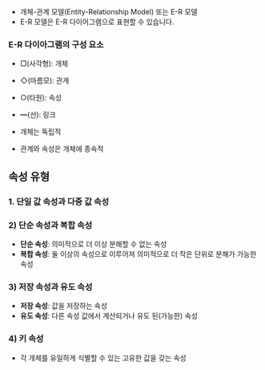 - 개체-관계 모델(Entity-Relationship Model) 또는 E-R 모델
- E-R 모델은 E-R 다이어그램으로 표현할 수 있습니다.

### E-R 다이아그램의 구성 요소
- □(사각형): 개체
- ◇(마름모): 관계
- ○(타원): 속성
- ━(선): 링크

- 개체는 독립적
- 관계와 속성은 개체에 종속적

## 속성 유형
### 1. 단일 값 속성과 다중 값 속성
### 2) 단순 속성과 복합 속성
- **단순 속성**: 의미적으로 더 이상 분해할 수 없는 속성
- **복합 속성**: 둘 이상의 속성으로 이루어져 의미적으로 더 작은 단위로 분해가 가능한 속성

### 3) 저장 속성과 유도 속성
- **저장 속성**: 값을 저장하는 속성
- **유도 속성**: 다른 속성 값에서 계산되거나 유도 된(가능한) 속성

### 4) 키 속성
- 각 개체를 유일하게 식별할 수 있는 고유한 값을 갖는 속성

  
